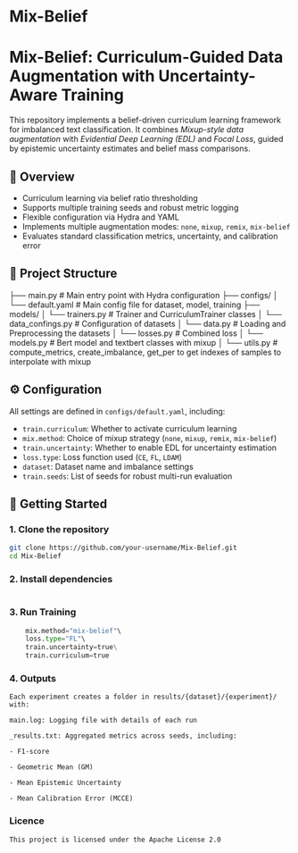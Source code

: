 # Mix-Belief

# Mix-Belief: Curriculum-Guided Data Augmentation with Uncertainty-Aware Training

This repository implements a belief-driven curriculum learning framework for imbalanced text classification. It combines *Mixup-style data augmentation* with *Evidential Deep Learning (EDL)* and *Focal Loss*, guided by epistemic uncertainty estimates and belief mass comparisons.

## 📌 Overview

- Curriculum learning via belief ratio thresholding
- Supports multiple training seeds and robust metric logging
- Flexible configuration via Hydra and YAML
- Implements multiple augmentation modes: `none`, `mixup`, `remix`, `mix-belief`
- Evaluates standard classification metrics, uncertainty, and calibration error

## 🔧 Project Structure

├── main.py # Main entry point with Hydra configuration
├── configs/
│ └── default.yaml # Main config file for dataset, model, training
├── models/
│ └── trainers.py # Trainer and CurriculumTrainer classes
│ └── data_confings.py # Configuration of datasets
│ └── data.py # Loading and Preprocessing the datasets
│ └── losses.py # Combined loss
│ └── models.py # Bert model and textbert classes with mixup
│ └── utils.py # compute_metrics, create_imbalance, get_per to get indexes of samples to interpolate with mixup 


## ⚙️ Configuration

All settings are defined in `configs/default.yaml`, including:

- `train.curriculum`: Whether to activate curriculum learning
- `mix.method`: Choice of mixup strategy (`none`, `mixup`, `remix`, `mix-belief`)
- `train.uncertainty`: Whether to enable EDL for uncertainty estimation
- `loss.type`: Loss function used (`CE`, `FL`, `LDAM`)
- `dataset`: Dataset name and imbalance settings
- `train.seeds`: List of seeds for robust multi-run evaluation

## 🚀 Getting Started

### 1. Clone the repository

```bash
git clone https://github.com/your-username/Mix-Belief.git
cd Mix-Belief 
```

### 2.  Install dependencies

```pip install -r requirements.txt 
```

### 3.  Run Training

```python main.py experiment=my_experiment_name dataset.name=mr 
    mix.method="mix-belief"\
    loss.type="FL"\
    train.uncertainty=true\
    train.curriculum=true
```
### 4. Outputs 
    Each experiment creates a folder in results/{dataset}/{experiment}/ with:

    main.log: Logging file with details of each run

    _results.txt: Aggregated metrics across seeds, including:

    - F1-score

    - Geometric Mean (GM)

    - Mean Epistemic Uncertainty

    - Mean Calibration Error (MCCE)

### Licence
    This project is licensed under the Apache License 2.0